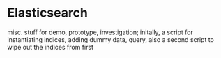 # Elasticsearch
misc. stuff for demo, prototype, investigation;
initally, a script for instantiating indices, adding dummy data, query, 
also a second script to wipe out the indices from first

